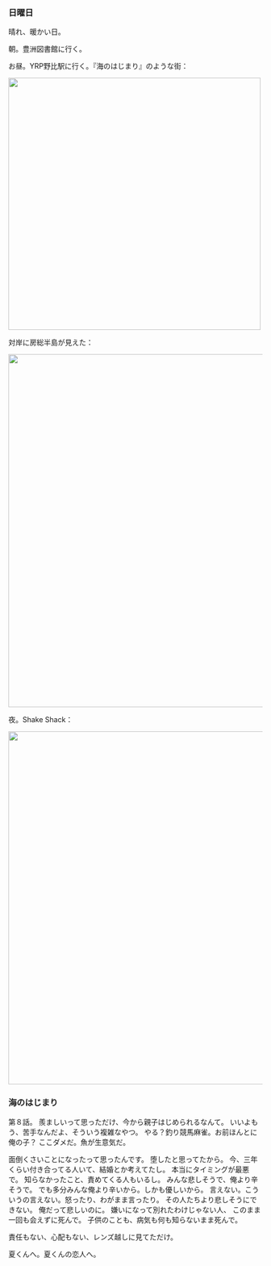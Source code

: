 ### 日曜日

晴れ、暖かい日。

朝。豊洲図書館に行く。

お昼。YRP野比駅に行く。『海のはじまり』のような街：

<img src="https://i.imgur.com/EcRYIA4.jpeg" width="500">

対岸に房総半島が見えた：

<img src="https://i.imgur.com/wDqVprF.jpeg" width="700">

夜。Shake Shack：

<img src="https://i.imgur.com/F9yxR7D.jpeg" width="700">

### 海のはじまり

第８話。
羨ましいって思っただけ、今から親子はじめられるなんて。
いいよもう、苦手なんだよ、そういう複雑なやつ。
やる？釣り競馬麻雀。お前ほんとに俺の子？
ここダメだ。魚が生意気だ。

面倒くさいことになったって思ったんです。
堕したと思ってたから。
今、三年くらい付き合ってる人いて、結婚とか考えてたし。
本当にタイミングが最悪で。
知らなかったこと、責めてくる人もいるし。
みんな悲しそうで、俺より辛そうで。
でも多分みんな俺より辛いから。しかも優しいから。
言えない。こういうの言えない。怒ったり、わがまま言ったり。
その人たちより悲しそうにできない。
俺だって悲しいのに。
嫌いになって別れたわけじゃない人、
このまま一回も会えずに死んで。
子供のことも、病気も何も知らないまま死んで。

責任もない、心配もない、レンズ越しに見てただけ。

夏くんへ。夏くんの恋人へ。